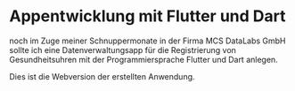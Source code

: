 # Appentwicklung mit Flutter und Dart

noch im Zuge meiner Schnuppermonate in der Firma MCS DataLabs GmbH 
sollte ich eine Datenverwaltungsapp für die Registrierung von 
Gesundheitsuhren mit der Programmiersprache Flutter und Dart anlegen. 

Dies ist die Webversion der erstellten Anwendung. 
